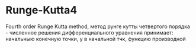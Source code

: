 # Runge-Kutta4
Fourth order Runge Kutta method, метод рунге кутты четвертого порядка - численное решения дифференциального уравнения
принимает:  начальныю конечную  точки, у в начальной тчк, функцию производной
